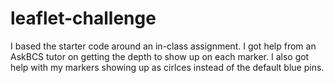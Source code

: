 # leaflet-challenge
I based the starter code around an in-class assignment. I got help from an AskBCS tutor on getting the depth to show up on each marker. I also got help with my markers showing up as cirlces instead of the default blue pins.